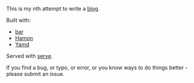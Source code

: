 This is my nth attempt to write a [blog](https://barhamon.com/).

Built with:

- [bar](https://github.com/Lurk/bar)
- [Hamon](https://github.com/Lurk/Hamon)
- [Yamd](https://github.com/Lurk/yamd)

Served with [serve](https://github.com/Lurk/serve).

If you find a bug, or typo, or error, or you know ways to do things better - please submit an issue.
